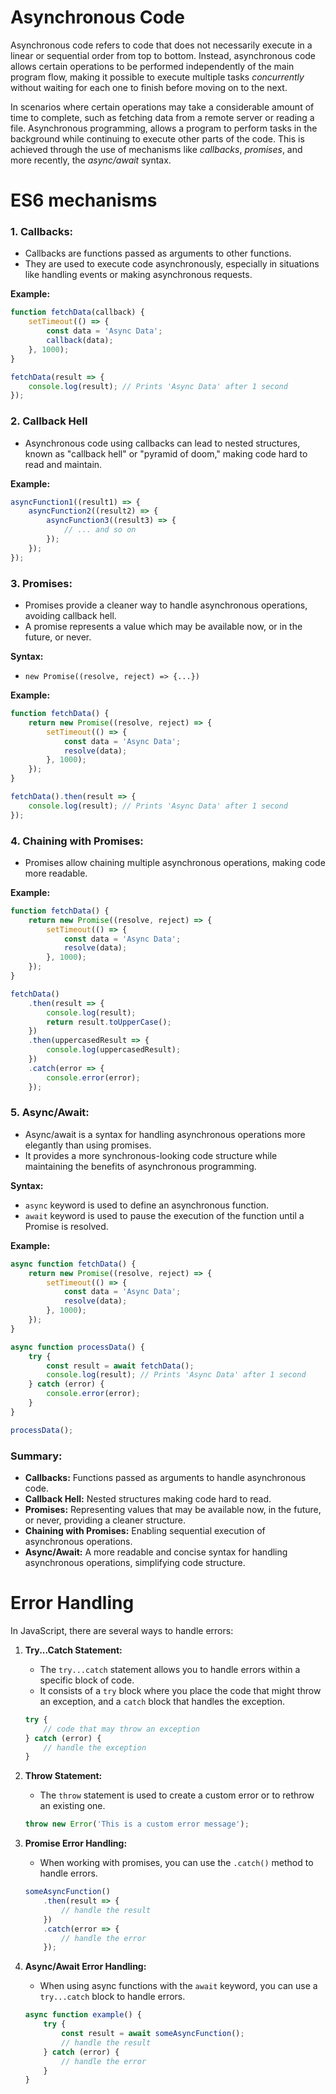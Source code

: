# Asynchronous Code
Asynchronous code refers to code that does not necessarily execute in a linear or sequential order from top to bottom. Instead, asynchronous code allows certain operations to be performed independently of the main program flow, making it possible to execute multiple tasks *concurrently* without waiting for each one to finish before moving on to the next.

In scenarios where certain operations may take a considerable amount of time to complete, such as fetching data from a remote server or reading a file. Asynchronous programming, allows a program to perform tasks in the background while continuing to execute other parts of the code. This is achieved through the use of mechanisms like *callbacks*, *promises*, and more recently, the *async/await* syntax.

# ES6 mechanisms
### 1. Callbacks:
   - Callbacks are functions passed as arguments to other functions.
   - They are used to execute code asynchronously, especially in situations like handling events or making asynchronous requests.

**Example:**
```javascript
function fetchData(callback) {
    setTimeout(() => {
        const data = 'Async Data';
        callback(data);
    }, 1000);
}

fetchData(result => {
    console.log(result); // Prints 'Async Data' after 1 second
});
```

### 2. Callback Hell
   - Asynchronous code using callbacks can lead to nested structures, known as "callback hell" or "pyramid of doom," making code hard to read and maintain.

**Example:**
```javascript
asyncFunction1((result1) => {
    asyncFunction2((result2) => {
        asyncFunction3((result3) => {
            // ... and so on
        });
    });
});
```

### 3. Promises:
   - Promises provide a cleaner way to handle asynchronous operations, avoiding callback hell.
   - A promise represents a value which may be available now, or in the future, or never.

**Syntax:**
   - `new Promise((resolve, reject) => {...})`

**Example:**
```javascript
function fetchData() {
    return new Promise((resolve, reject) => {
        setTimeout(() => {
            const data = 'Async Data';
            resolve(data);
        }, 1000);
    });
}

fetchData().then(result => {
    console.log(result); // Prints 'Async Data' after 1 second
});
```

### 4. Chaining with Promises:
   - Promises allow chaining multiple asynchronous operations, making code more readable.

**Example:**
```javascript
function fetchData() {
    return new Promise((resolve, reject) => {
        setTimeout(() => {
            const data = 'Async Data';
            resolve(data);
        }, 1000);
    });
}

fetchData()
    .then(result => {
        console.log(result);
        return result.toUpperCase();
    })
    .then(uppercasedResult => {
        console.log(uppercasedResult);
    })
    .catch(error => {
        console.error(error);
    });
```

### 5. Async/Await:
   - Async/await is a syntax for handling asynchronous operations more elegantly than using promises.
   - It provides a more synchronous-looking code structure while maintaining the benefits of asynchronous programming.

**Syntax:**
   - `async` keyword is used to define an asynchronous function.
   - `await` keyword is used to pause the execution of the function until a Promise is resolved.

**Example:**
```javascript
async function fetchData() {
    return new Promise((resolve, reject) => {
        setTimeout(() => {
            const data = 'Async Data';
            resolve(data);
        }, 1000);
    });
}

async function processData() {
    try {
        const result = await fetchData();
        console.log(result); // Prints 'Async Data' after 1 second
    } catch (error) {
        console.error(error);
    }
}

processData();
```

### Summary:

- **Callbacks:** Functions passed as arguments to handle asynchronous code.
- **Callback Hell:** Nested structures making code hard to read.
- **Promises:** Representing values that may be available now, in the future, or never, providing a cleaner structure.
- **Chaining with Promises:** Enabling sequential execution of asynchronous operations.
- **Async/Await:** A more readable and concise syntax for handling asynchronous operations, simplifying code structure.

# Error Handling
In JavaScript, there are several ways to handle errors:

1. **Try...Catch Statement:**
   - The `try...catch` statement allows you to handle errors within a specific block of code.
   - It consists of a `try` block where you place the code that might throw an exception, and a `catch` block that handles the exception.

   ```javascript
   try {
       // code that may throw an exception
   } catch (error) {
       // handle the exception
   }
   ```

2. **Throw Statement:**
   - The `throw` statement is used to create a custom error or to rethrow an existing one.

   ```javascript
   throw new Error('This is a custom error message');
   ```

3. **Promise Error Handling:**
   - When working with promises, you can use the `.catch()` method to handle errors.

   ```javascript
   someAsyncFunction()
       .then(result => {
           // handle the result
       })
       .catch(error => {
           // handle the error
       });
   ```

4. **Async/Await Error Handling:**
   - When using async functions with the `await` keyword, you can use a `try...catch` block to handle errors.

   ```javascript
   async function example() {
       try {
           const result = await someAsyncFunction();
           // handle the result
       } catch (error) {
           // handle the error
       }
   }
   ```